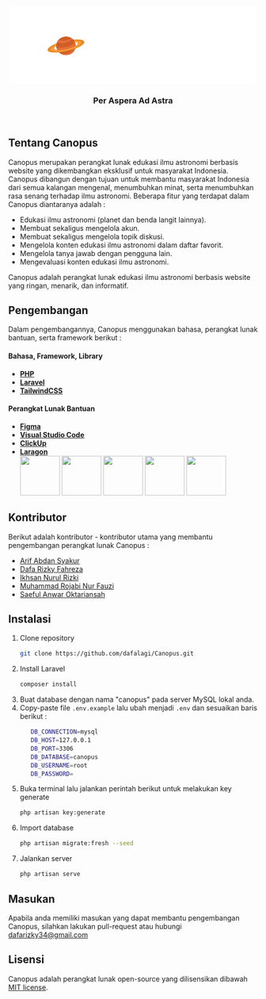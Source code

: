 <p align="center"><a href="https://laravel.com" target="_blank"><img src="public/imgs/logo2.png" width="500"></a></p>

### <p align="center">Per Aspera Ad Astra</p>

<br>

## Tentang Canopus

Canopus merupakan perangkat lunak edukasi ilmu astronomi berbasis website yang dikembangkan eksklusif untuk masyarakat Indonesia. Canopus dibangun dengan tujuan untuk membantu masyarakat Indonesia dari semua kalangan mengenal, menumbuhkan minat, serta menumbuhkan rasa senang terhadap ilmu astronomi. Beberapa fitur yang terdapat dalam Canopus diantaranya adalah :

-   Edukasi ilmu astronomi (planet dan benda langit lainnya).
-   Membuat sekaligus mengelola akun.
-   Membuat sekaligus mengelola topik diskusi.
-   Mengelola konten edukasi ilmu astronomi dalam daftar favorit.
-   Mengelola tanya jawab dengan pengguna lain.
-   Mengevaluasi konten edukasi ilmu astronomi.

Canopus adalah perangkat lunak edukasi ilmu astronomi berbasis website yang ringan, menarik, dan informatif.

## Pengembangan

Dalam pengembangannya, Canopus menggunakan bahasa, perangkat lunak bantuan, serta framework berikut :

#### Bahasa, Framework, Library

-   **[PHP](https://php.net/)**
-   **[Laravel](https://laravel.com/)**
-   **[TailwindCSS](https://tailwindcss.com/)**

#### Perangkat Lunak Bantuan

-   **[Figma](https://figma.com/)**
-   **[Visual Studio Code](https://code.visualstudio.com/)**
-   **[ClickUp](https://clickup.com/)**
-   **[Laragon](https://laragon.org/)**
    <br>
    <a href="https://php.net"><img src="https://cdn.cdnlogo.com/logos/p/71/php.svg" width="80" height="80"></a>
    <a href="https://laravel.com"><img src="https://cdn.cdnlogo.com/logos/l/23/laravel.svg" width="80" height="80"></a>
    <a href="https://tailwindcss.com/"><img src="https://cdn.cdnlogo.com/logos/t/58/tailwind-css.svg" width="80" height="80"></a>
    <a href="https://figma.com/"><img src="https://cdn.cdnlogo.com/logos/f/43/figma.svg" width="80" height="80"></a>
    <a href="https://code.visualstudio.com/"><img src="https://cdn.cdnlogo.com/logos/v/82/visual-studio-code.svg" width="80" height="80"></a>

## Kontributor

Berikut adalah kontributor - kontributor utama yang membantu pengembangan perangkat lunak Canopus :

-   [Arif Abdan Syakur](https://github.com/arifabdan)
-   [Dafa Rizky Fahreza](https://github.com/dafalagi/)
-   [Ikhsan Nurul Rizki](https://github.com/IkhsanNurulRizki)
-   [Muhammad Rojabi Nur Fauzi](https://github.com/FauziSS123)
-   [Saeful Anwar Oktariansah](https://github.com/SaefulA0)

## Instalasi

1. Clone repository
    ```sh
    git clone https://github.com/dafalagi/Canopus.git
    ```
2. Install Laravel
    ```sh
    composer install
    ```
3. Buat database dengan nama "canopus" pada server MySQL lokal anda.
4. Copy-paste file `.env.example` lalu ubah menjadi `.env` dan sesuaikan baris berikut :
    ```sh
       DB_CONNECTION=mysql
       DB_HOST=127.0.0.1
       DB_PORT=3306
       DB_DATABASE=canopus
       DB_USERNAME=root
       DB_PASSWORD=
    ```
5. Buka terminal lalu jalankan perintah berikut untuk melakukan key generate
    ```sh
    php artisan key:generate
    ```
6. Import database
    ```sh
    php artisan migrate:fresh --seed
    ```
7. Jalankan server
    ```sh
    php artisan serve
    ```

## Masukan

Apabila anda memiliki masukan yang dapat membantu pengembangan Canopus, silahkan lakukan pull-request atau hubungi dafarizky34@gmail.com

## Lisensi

Canopus adalah perangkat lunak open-source yang dilisensikan dibawah [MIT license](https://opensource.org/licenses/MIT).
